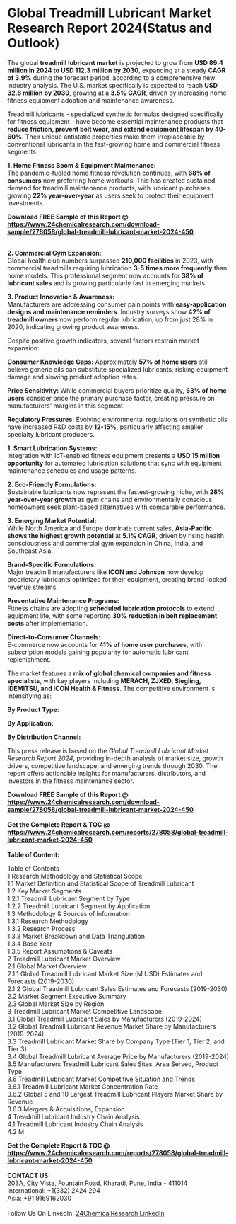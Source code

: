 <h1>Global Treadmill Lubricant Market Research Report 2024(Status and Outlook)</h1><p>The global <strong>treadmill lubricant market</strong> is projected to grow from <strong>USD 89.4 million in 2024 to USD 112.3 million by 2030</strong>, expanding at a steady <strong>CAGR of 3.9%</strong> during the forecast period, according to a comprehensive new industry analysis. The U.S. market specifically is expected to reach <strong>USD 32.8 million by 2030</strong>, growing at a <strong>3.5% CAGR</strong>, driven by increasing home fitness equipment adoption and maintenance awareness.</p><p>Treadmill lubricants - specialized synthetic formulas designed specifically for fitness equipment - have become essential maintenance products that <strong>reduce friction, prevent belt wear, and extend equipment lifespan by 40-60%</strong>. Their unique antistatic properties make them irreplaceable by conventional lubricants in the fast-growing home and commercial fitness segments.</p><p><strong>1. Home Fitness Boom &amp; Equipment Maintenance:</strong><br>
The pandemic-fueled home fitness revolution continues, with <strong>68% of consumers</strong> now preferring home workouts. This has created sustained demand for treadmill maintenance products, with lubricant purchases growing <strong>22% year-over-year</strong> as users seek to protect their equipment investments.</p><div><b>Download FREE Sample of this Report @ 
            <a href="https://www.24chemicalresearch.com/download-sample/278058/global-treadmill-lubricant-market-2024-450">
            https://www.24chemicalresearch.com/download-sample/278058/global-treadmill-lubricant-market-2024-450</a></b></div><br><p><strong>2. Commercial Gym Expansion:</strong><br>
Global health club numbers surpassed <strong>210,000 facilities</strong> in 2023, with commercial treadmills requiring lubrication <strong>3-5 times more frequently</strong> than home models. This professional segment now accounts for <strong>38% of lubricant sales</strong> and is growing particularly fast in emerging markets.</p><p><strong>3. Product Innovation &amp; Awareness:</strong><br>
Manufacturers are addressing consumer pain points with <strong>easy-application designs and maintenance reminders</strong>. Industry surveys show <strong>42% of treadmill owners</strong> now perform regular lubrication, up from just 28% in 2020, indicating growing product awareness.</p><p>Despite positive growth indicators, several factors restrain market expansion:</p><p><strong>Consumer Knowledge Gaps:</strong> Approximately <strong>57% of home users</strong> still believe generic oils can substitute specialized lubricants, risking equipment damage and slowing product adoption rates.</p><p><strong>Price Sensitivity:</strong> While commercial buyers prioritize quality, <strong>63% of home users</strong> consider price the primary purchase factor, creating pressure on manufacturers' margins in this segment.</p><p><strong>Regulatory Pressures:</strong> Evolving environmental regulations on synthetic oils have increased R&amp;D costs by <strong>12-15%</strong>, particularly affecting smaller specialty lubricant producers.</p><p><strong>1. Smart Lubrication Systems:</strong><br>
Integration with IoT-enabled fitness equipment presents a <strong>USD 15 million opportunity</strong> for automated lubrication solutions that sync with equipment maintenance schedules and usage patterns.</p><p><strong>2. Eco-Friendly Formulations:</strong><br>
Sustainable lubricants now represent the fastest-growing niche, with <strong>28% year-over-year growth</strong> as gym chains and environmentally conscious homeowners seek plant-based alternatives with comparable performance.</p><p><strong>3. Emerging Market Potential:</strong><br>
While North America and Europe dominate current sales, <strong>Asia-Pacific shows the highest growth potential</strong> at <strong>5.1% CAGR</strong>, driven by rising health consciousness and commercial gym expansion in China, India, and Southeast Asia.</p><p><strong>Brand-Specific Formulations:</strong><br>
	Major treadmill manufacturers like <strong>ICON and Johnson</strong> now develop proprietary lubricants optimized for their equipment, creating brand-locked revenue streams.</p><p><strong>Preventative Maintenance Programs:</strong><br>
	Fitness chains are adopting <strong>scheduled lubrication protocols</strong> to extend equipment life, with some reporting <strong>30% reduction in belt replacement costs</strong> after implementation.</p><p><strong>Direct-to-Consumer Channels:</strong><br>
	E-commerce now accounts for <strong>41% of home user purchases</strong>, with subscription models gaining popularity for automatic lubricant replenishment.</p><p>The market features a <strong>mix of global chemical companies and fitness specialists</strong>, with key players including <strong>MERACH, ZJXED, Siegling, IDEMITSU, and ICON Health &amp; Fitness</strong>. The competitive environment is intensifying as:</p><p><strong>By Product Type:</strong></p><p><strong>By Application:</strong></p><p><strong>By Distribution Channel:</strong></p><p>This press release is based on the <em>Global Treadmill Lubricant Market Research Report 2024</em>, providing in-depth analysis of market size, growth drivers, competitive landscape, and emerging trends through 2030. The report offers actionable insights for manufacturers, distributors, and investors in the fitness maintenance sector.</p><div><b>Download FREE Sample of this Report @ 
            <a href="https://www.24chemicalresearch.com/download-sample/278058/global-treadmill-lubricant-market-2024-450">
            https://www.24chemicalresearch.com/download-sample/278058/global-treadmill-lubricant-market-2024-450</a></b></div><br><div><b>Get the Complete Report & TOC @ 
            <a href="https://www.24chemicalresearch.com/reports/278058/global-treadmill-lubricant-market-2024-450">
            https://www.24chemicalresearch.com/reports/278058/global-treadmill-lubricant-market-2024-450</a></b></div><br>
            <b>Table of Content:</b><p>Table of Contents<br />
1 Research Methodology and Statistical Scope<br />
1.1 Market Definition and Statistical Scope of Treadmill Lubricant<br />
1.2 Key Market Segments<br />
1.2.1 Treadmill Lubricant Segment by Type<br />
1.2.2 Treadmill Lubricant Segment by Application<br />
1.3 Methodology & Sources of Information<br />
1.3.1 Research Methodology<br />
1.3.2 Research Process<br />
1.3.3 Market Breakdown and Data Triangulation<br />
1.3.4 Base Year<br />
1.3.5 Report Assumptions & Caveats<br />
2 Treadmill Lubricant Market Overview<br />
2.1 Global Market Overview<br />
2.1.1 Global Treadmill Lubricant Market Size (M USD) Estimates and Forecasts (2019-2030)<br />
2.1.2 Global Treadmill Lubricant Sales Estimates and Forecasts (2019-2030)<br />
2.2 Market Segment Executive Summary<br />
2.3 Global Market Size by Region<br />
3 Treadmill Lubricant Market Competitive Landscape<br />
3.1 Global Treadmill Lubricant Sales by Manufacturers (2019-2024)<br />
3.2 Global Treadmill Lubricant Revenue Market Share by Manufacturers (2019-2024)<br />
3.3 Treadmill Lubricant Market Share by Company Type (Tier 1, Tier 2, and Tier 3)<br />
3.4 Global Treadmill Lubricant Average Price by Manufacturers (2019-2024)<br />
3.5 Manufacturers Treadmill Lubricant Sales Sites, Area Served, Product Type<br />
3.6 Treadmill Lubricant Market Competitive Situation and Trends<br />
3.6.1 Treadmill Lubricant Market Concentration Rate<br />
3.6.2 Global 5 and 10 Largest Treadmill Lubricant Players Market Share by Revenue<br />
3.6.3 Mergers & Acquisitions, Expansion<br />
4 Treadmill Lubricant Industry Chain Analysis<br />
4.1 Treadmill Lubricant Industry Chain Analysis<br />
4.2 M</p><div><b>Get the Complete Report & TOC @ 
            <a href="https://www.24chemicalresearch.com/reports/278058/global-treadmill-lubricant-market-2024-450">
            https://www.24chemicalresearch.com/reports/278058/global-treadmill-lubricant-market-2024-450</a></b></div><br><b>CONTACT US:</b><br>
            203A, City Vista, Fountain Road, Kharadi, Pune, India - 411014<br>
            International: +1(332) 2424 294<br>
            Asia: +91 9169162030 <br><br>
            Follow Us On LinkedIn: <a href="https://www.linkedin.com/company/24chemicalresearch/">24ChemicalResearch LinkedIn</a>
